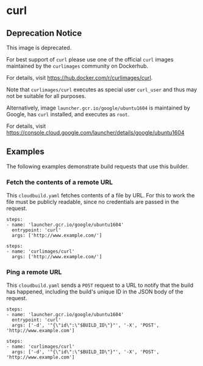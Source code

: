# curl

## Deprecation Notice

This image is deprecated.

For best support of `curl` please use one of the official `curl` images
maintained by the `curlimages` community on Dockerhub.

For details, visit https://hub.docker.com/r/curlimages/curl.

Note that `curlimages/curl` executes as special user `curl_user` and thus may
not be suitable for all purposes.

Alternatively, image `launcher.gcr.io/google/ubuntu1604` is maintained by
Google, has `curl` installed, and executes as `root`.

For details, visit https://console.cloud.google.com/launcher/details/google/ubuntu1604

## Examples

The following examples demonstrate build requests that use this builder.

### Fetch the contents of a remote URL

This `cloudbuild.yaml` fetches contents of a file by URL. For this to work the
file must be publicly readable, since no credentials are passed in the request.

```
steps:
- name: 'launcher.gcr.io/google/ubuntu1604'
  entrypoint: 'curl'
  args: ['http://www.example.com/']
```

```
steps:
- name: 'curlimages/curl'
  args: ['http://www.example.com/']
```

### Ping a remote URL

This `cloudbuild.yaml` sends a `POST` request to a URL to notify that the build
has happened, including the build's unique ID in the JSON body of the request.

```
steps:
- name: 'launcher.gcr.io/google/ubuntu1604'
  entrypoint: 'curl'
  args: ['-d', '"{\"id\":\"$BUILD_ID\"}"', '-X', 'POST', 'http://www.example.com']
```

```
steps:
- name: 'curlimages/curl'
  args: ['-d', '"{\"id\":\"$BUILD_ID\"}"', '-X', 'POST', 'http://www.example.com']
```
